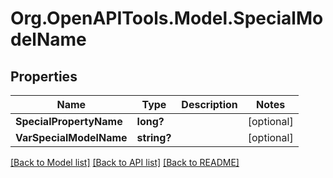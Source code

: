 # Org.OpenAPITools.Model.SpecialModelName

## Properties

Name | Type | Description | Notes
------------ | ------------- | ------------- | -------------
**SpecialPropertyName** | **long?** |  | [optional] 
**VarSpecialModelName** | **string?** |  | [optional] 

[[Back to Model list]](../README.md#documentation-for-models) [[Back to API list]](../README.md#documentation-for-api-endpoints) [[Back to README]](../README.md)

